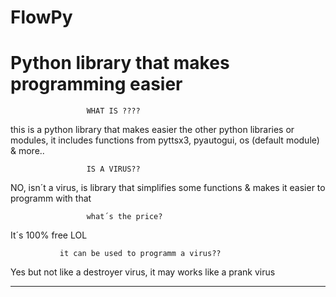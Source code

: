 # FlowPy
# Python library that makes programming easier  

                     WHAT IS ????


this is a python library that makes easier the other python libraries or modules, it includes functions
from pyttsx3, pyautogui, os (default module) & more..


                     IS A VIRUS??

NO, isn´t a virus, is library that simplifies some functions
& makes it easier to programm with that


                     what´s the price?


It´s 100% free LOL


               it can be used to programm a virus?? 


Yes but not like a destroyer virus, it may works like a prank virus

--------------------------------------------------------------------
